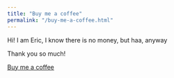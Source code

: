 ```yaml
---
title: "Buy me a coffee"
permalink: "/buy-me-a-coffee.html"
---
```


Hi! I am Eric, I know there is no money, but haa, anyway
 
Thank you so much!

<a class="btn btn-danger" href="https://www.wowthemes.net/donate/">Buy me a coffee</a>
